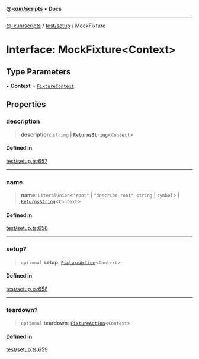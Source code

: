 [**@-xun/scripts**](../../../README.md) • **Docs**

***

[@-xun/scripts](../../../README.md) / [test/setup](../README.md) / MockFixture

# Interface: MockFixture\<Context\>

## Type Parameters

• **Context** = [`FixtureContext`](FixtureContext.md)

## Properties

### description

> **description**: `string` \| [`ReturnsString`](../type-aliases/ReturnsString.md)\<`Context`\>

#### Defined in

[test/setup.ts:657](https://github.com/Xunnamius/xscripts/blob/154567d6fca3f6cf244137e710b029af872e1d9e/test/setup.ts#L657)

***

### name

> **name**: `LiteralUnion`\<`"root"` \| `"describe-root"`, `string` \| `symbol`\> \| [`ReturnsString`](../type-aliases/ReturnsString.md)\<`Context`\>

#### Defined in

[test/setup.ts:656](https://github.com/Xunnamius/xscripts/blob/154567d6fca3f6cf244137e710b029af872e1d9e/test/setup.ts#L656)

***

### setup?

> `optional` **setup**: [`FixtureAction`](../type-aliases/FixtureAction.md)\<`Context`\>

#### Defined in

[test/setup.ts:658](https://github.com/Xunnamius/xscripts/blob/154567d6fca3f6cf244137e710b029af872e1d9e/test/setup.ts#L658)

***

### teardown?

> `optional` **teardown**: [`FixtureAction`](../type-aliases/FixtureAction.md)\<`Context`\>

#### Defined in

[test/setup.ts:659](https://github.com/Xunnamius/xscripts/blob/154567d6fca3f6cf244137e710b029af872e1d9e/test/setup.ts#L659)
